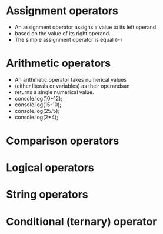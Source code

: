 # Assignment operators
- An assignment operator assigns a value to its left operand
- based on the value of its right operand.
- The simple assignment operator is equal (=)

# Arithmetic operators
- An arithmetic operator takes numerical values
- (either literals or variables) as their operandsan
- returns a single numerical value.
- console.log(10+12);
- console.log(15-10);
- console.log(25/5);
- console.log(2*4);
# Comparison operators
# Logical operators
# String operators
# Conditional (ternary) operator